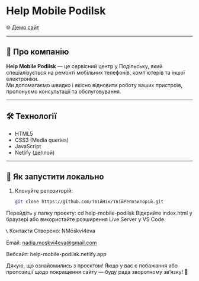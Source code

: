 # Help Mobile Podilsk

🌐 [Демо сайт](https://help-mobile-podilsk.netlify.app/)

---

## 📌 Про компанію

**Help Mobile Podilsk** — це сервісний центр у Подільську, який спеціалізується на ремонті мобільних телефонів, комп’ютерів та іншої електроніки.  
Ми допомагаємо швидко і якісно відновити роботу ваших пристроїв, пропонуємо консультації та обслуговування.

---

## 🛠️ Технології

- HTML5
- CSS3 (Media queries)
- JavaScript
- Netlify (деплой)

---

## 🚀 Як запустити локально

1. Клонуйте репозиторій:
   ```bash
   git clone https://github.com/ТвійНік/ТвійРепозиторій.git
Перейдіть у папку проєкту:
   cd help-mobile-podilsk
Відкрийте index.html у браузері або використайте розширення Live Server у VS Code.

📞 Контакти
Створено: NMoskvi4eva

Email: nadia.moskvi4eva@gmail.com

Вебсайт: help-mobile-podilsk.netlify.app

Дякую, що ознайомились з проєктом!
Якщо у вас є побажання або пропозиції щодо покращення сайту — буду рада зворотному зв’язку! 💙
